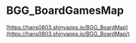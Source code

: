 # BGG_BoardGamesMap

[https://hans0803.shinyapps.io/BGG_BoardMap](https://hans0803.shinyapps.io/BGG_BoardMap/)
